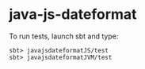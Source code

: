 # java-js-dateformat

To run tests, launch sbt and type:

    sbt> javajsdateformatJS/test
    sbt> javajsdateformatJVM/test

